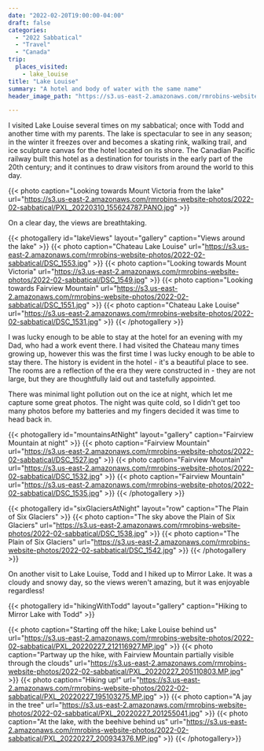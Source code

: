 ```yaml
---
date: "2022-02-20T19:00:00-04:00"
draft: false
categories:
  - "2022 Sabbatical"
  - "Travel"
  - "Canada"
trip:
  places_visited:
    - lake_louise
title: "Lake Louise"
summary: "A hotel and body of water with the same name"
header_image_path: "https://s3.us-east-2.amazonaws.com/rmrobins-website-photos/2022-02-sabbatical/DSC_1549.jpg"

---
```


I visited Lake Louise several times on my sabbatical; once with Todd and another time with my parents. The lake is spectacular to see in any season; in the winter it freezes over and becomes a skating rink, walking trail, and ice sculpture canvas for the hotel located on its shore. The Canadian Pacific railway built this hotel as a destination for tourists in the early part of the 20th century; and it continues to draw visitors from around the world to this day.

{{< photo caption="Looking towards Mount Victoria from the lake" url="https://s3.us-east-2.amazonaws.com/rmrobins-website-photos/2022-02-sabbatical/PXL_20220310_155624787.PANO.jpg" >}}

On a clear day, the views are breathtaking.

{{< photogallery id="lakeViews" layout="gallery" caption="Views around the lake" >}}
{{< photo caption="Chateau Lake Louise" url="https://s3.us-east-2.amazonaws.com/rmrobins-website-photos/2022-02-sabbatical/DSC_1553.jpg" >}}
{{< photo caption="Looking towards Mount Victoria" url="https://s3.us-east-2.amazonaws.com/rmrobins-website-photos/2022-02-sabbatical/DSC_1549.jpg" >}}
{{< photo caption="Looking towards Fairview Mountain" url="https://s3.us-east-2.amazonaws.com/rmrobins-website-photos/2022-02-sabbatical/DSC_1551.jpg" >}}
{{< photo caption="Chateau Lake Louise" url="https://s3.us-east-2.amazonaws.com/rmrobins-website-photos/2022-02-sabbatical/DSC_1531.jpg" >}}
{{< /photogallery >}}

I was lucky enough to be able to stay at the hotel for an evening with my Dad, who had a work event there. I had visited the Chateau many times growing up, however this was the first time I was lucky enough to be able to stay there. The history is evident in the hotel - it's a beautiful place to see. The rooms are a reflection of the era they were constructed in - they are not large, but they are thoughtfully laid out and tastefully appointed.

There was minimal light pollution out on the ice at night, which let me capture some great photos. The night was quite cold, so I didn't get too many photos before my batteries and my fingers decided it was time to head back in.

{{< photogallery id="mountainsAtNight" layout="gallery" caption="Fairview Mountain at night" >}}
{{< photo caption="Fairview Mountain" url="https://s3.us-east-2.amazonaws.com/rmrobins-website-photos/2022-02-sabbatical/DSC_1527.jpg" >}}
{{< photo caption="Fairview Mountain" url="https://s3.us-east-2.amazonaws.com/rmrobins-website-photos/2022-02-sabbatical/DSC_1532.jpg" >}}
{{< photo caption="Fairview Mountain" url="https://s3.us-east-2.amazonaws.com/rmrobins-website-photos/2022-02-sabbatical/DSC_1535.jpg" >}}
{{< /photogallery >}}

{{< photogallery id="sixGlaciersAtNight" layout="row" caption="The Plain of Six Glaciers" >}}
{{< photo caption="The sky above the Plain of Six Glaciers" url="https://s3.us-east-2.amazonaws.com/rmrobins-website-photos/2022-02-sabbatical/DSC_1538.jpg" >}}
{{< photo caption="The Plain of Six Glaciers" url="https://s3.us-east-2.amazonaws.com/rmrobins-website-photos/2022-02-sabbatical/DSC_1542.jpg" >}}
{{< /photogallery >}}

On another visit to Lake Louise, Todd and I hiked up to Mirror Lake. It was a cloudy and snowy day, so the views weren't amazing, but it was enjoyable regardless!

{{< photogallery id="hikingWithTodd" layout="gallery" caption="Hiking to Mirror Lake with Todd" >}}

{{< photo caption="Starting off the hike; Lake Louise behind us" url="https://s3.us-east-2.amazonaws.com/rmrobins-website-photos/2022-02-sabbatical/PXL_20220227_212116927.MP.jpg" >}}
{{< photo caption="Partway up the hike, with Fairview Mountain partially visible through the clouds" url="https://s3.us-east-2.amazonaws.com/rmrobins-website-photos/2022-02-sabbatical/PXL_20220227_205110803.MP.jpg" >}}
{{< photo caption="Hiking up!" url="https://s3.us-east-2.amazonaws.com/rmrobins-website-photos/2022-02-sabbatical/PXL_20220227_195103275.MP.jpg" >}}
{{< photo caption="A jay in the tree" url="https://s3.us-east-2.amazonaws.com/rmrobins-website-photos/2022-02-sabbatical/PXL_20220227_201255041.jpg" >}}
{{< photo caption="At the lake, with the beehive behind us" url="https://s3.us-east-2.amazonaws.com/rmrobins-website-photos/2022-02-sabbatical/PXL_20220227_200934376.MP.jpg" >}}
{{< /photogallery>}}
